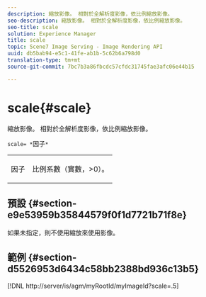 ```yaml
---
description: 縮放影像。 相對於全解析度影像，依比例縮放影像。
seo-description: 縮放影像。 相對於全解析度影像，依比例縮放影像。
seo-title: scale
solution: Experience Manager
title: scale
topic: Scene7 Image Serving - Image Rendering API
uuid: db5bab94-e5c1-41fe-ab1b-5c62b6a798d0
translation-type: tm+mt
source-git-commit: 7bc7b3a86fbcdc57cfdc31745fae3afc06e44b15

---
```



# scale{#scale}

縮放影像。 相對於全解析度影像，依比例縮放影像。

`scale= *`因子`*`

<table id="simpletable_AC0974B79E064BA99C1F76461BDE808A"> 
 <tr class="strow"> 
  <td class="stentry"> <p><span class="codeph"> <span class="varname"> 因子</span></span> </p> </td> 
  <td class="stentry"> <p>比例系數（實數，&gt;0）。 </p></td> 
 </tr> 
</table>

## 預設 {#section-e9e53959b35844579f0f1d7721b71f8e}

如果未指定，則不使用縮放來使用影像。

## 範例 {#section-d5526953d6434c58bb2388bd936c13b5}

[!DNL http://server/is/agm/myRootId/myImageId?scale=.5]
